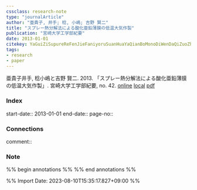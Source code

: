 ```yaml
---
cssclass: research-note
type: "journalArticle"
author: "亜貴子, 井手; 稔, 小嶋; 吉野 賢二"
title: "スプレー熱分解法による酸化亜鉛薄膜の低温大気作製"
publication: "宮崎大学工学部紀要"
date: 2013-01-01
citekey: YaGuiZiSupureReFenJieFaniyoruSuanHuaYaQianBoMonoDiWenDaQiZuoZhi2013
tags:
- research
- paper
---
```

亜貴子井手, 稔小嶋と吉野 賢二. 2013. 「スプレー熱分解法による酸化亜鉛薄膜の低温大気作製」. 宮崎大学工学部紀要, no. 42.
[online](http://zotero.org/users/12014264/items/G5X8U5XE) [local](zotero://select/library/items/G5X8U5XE) [pdf](file:///Users/tomoya/Zotero/storage/8NYFBASD/亜貴子%20et%20al.%20-%202013%20-%20スプレー熱分解法による酸化亜鉛薄膜の低温大気作製.pdf)
 

 


### Index

start-date:: 2013-01-01
end-date::
page-no:: 

### Connections

comment:: 

### Note

%% begin annotations %% %% end annotations %%


%% Import Date: 2023-08-10T15:35:17.827+09:00 %%
